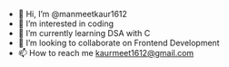 - 👋 Hi, I’m @manmeetkaur1612
- 👀 I’m interested in coding
- 🌱 I’m currently learning DSA with C
- 💞️ I’m looking to collaborate on Frontend Development
- 📫 How to reach me kaurmeet1612@gmail.com

<!---
manmeetkaur1612/manmeetkaur1612 is a ✨ special ✨ repository because its `README.md` (this file) appears on your GitHub profile.
You can click the Preview link to take a look at your changes.
--->
